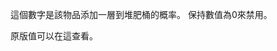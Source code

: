 這個數字是該物品添加一層到堆肥桶的概率。 保持數值為0來禁用。

原版值可以在[](https://minecraft.fandom.com/zh/wiki/%E5%A0%86%E8%82%A5%E6%A1%B6?variant=zh-tw#%E7%94%A8%E9%80%94)這查看。